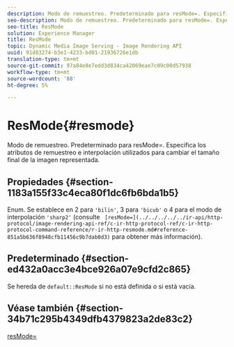 ```yaml
---
description: Modo de remuestreo. Predeterminado para resMode=. Especifica los atributos de remuestreo e interpolación utilizados para cambiar el tamaño final de la imagen representada.
seo-description: Modo de remuestreo. Predeterminado para resMode=. Especifica los atributos de remuestreo e interpolación utilizados para cambiar el tamaño final de la imagen representada.
seo-title: ResMode
solution: Experience Manager
title: ResMode
topic: Dynamic Media Image Serving - Image Rendering API
uuid: 91d83274-b3e1-4233-bd01-21936726e1db
translation-type: tm+mt
source-git-commit: 97a84e8e7edd3d834ca42069eae7c09c00d57938
workflow-type: tm+mt
source-wordcount: '88'
ht-degree: 5%

---
```



# ResMode{#resmode}

Modo de remuestreo. Predeterminado para resMode=. Especifica los atributos de remuestreo e interpolación utilizados para cambiar el tamaño final de la imagen representada.

## Propiedades {#section-1183a155f33c4eca80f1dc6fb6bda1b5}

Enum. Se establece en 2 para `'bilin'`, 3 para `'bicub'` o 4 para el modo de interpolación `'sharp2'` (consulte ` [resMode=](../../../../../ir-api/http-protocol/image-rendering-api-ref/c-ir-http-protocol-ref/c-ir-http-protocol-command-reference/r-ir-http-resmode.md#reference-851a5b636f8948cfb11456c9b7dab0d3)` para obtener más información).

## Predeterminado {#section-ed432a0acc3e4bce926a07e9cfd2c865}

Se hereda de `default::ResMode` si no está definida o si está vacía.

## Véase también {#section-34b71c295b4349dfb4379823a2de83c2}

[resMode=](../../../../../ir-api/http-protocol/image-rendering-api-ref/c-ir-http-protocol-ref/c-ir-http-protocol-command-reference/r-ir-http-resmode.md#reference-851a5b636f8948cfb11456c9b7dab0d3)
